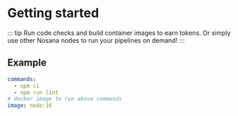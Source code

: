 # Getting started

::: tip
Run code checks and build container images to earn tokens.
Or simply use other Nosana nodes to run your pipelines on demand!
:::

## Example

```yaml
commands:
  - npm ci
  - npm run lint
# docker image to run above commands
image: node:16
```
